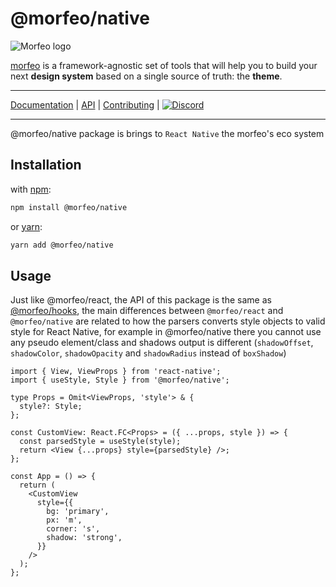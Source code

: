 # @morfeo/native

![Morfeo logo](https://morfeo.dev/img/morfeo.png)

[morfeo](https://morfeo.dev) is a framework-agnostic set of tools that will help you to build your next **design system** based on a single source of truth: the **theme**.

---

[Documentation](https://morfeo.dev) | [API](https://github.com/VLK-STUDIO/morfeo) | [Contributing](https://github.com/VLK-STUDIO/morfeo/blob/main/CONTRIBUTING.md) | [![Discord](https://badgen.net/badge/icon/discord?icon=discord&label)](https://discord.gg/5hbsKMBRBh)

---

@morfeo/native package is brings to `React Native` the morfeo's eco system

## Installation

with [npm](https://www.npmjs.com/package/@morfeo/native):

```bash
npm install @morfeo/native
```

or [yarn](https://yarn.pm/@morfeo/native):

```bash
yarn add @morfeo/native
```

## Usage

Just like @morfeo/react, the API of this package is the same as [@morfeo/hooks](https://morfeo.dev/docs/Packages/hooks), the main differences between `@morfeo/react` and `@morfeo/native` are related to how the parsers converts style objects to valid style for React Native, for example in @morfeo/native there you cannot use any pseudo element/class and shadows output is different (`shadowOffset`, `shadowColor`, `shadowOpacity` and `shadowRadius` instead of `boxShadow`)

```tsx
import { View, ViewProps } from 'react-native';
import { useStyle, Style } from '@morfeo/native';

type Props = Omit<ViewProps, 'style'> & {
  style?: Style;
};

const CustomView: React.FC<Props> = ({ ...props, style }) => {
  const parsedStyle = useStyle(style);
  return <View {...props} style={parsedStyle} />;
};

const App = () => {
  return (
    <CustomView
      style={{
        bg: 'primary',
        px: 'm',
        corner: 's',
        shadow: 'strong',
      }}
    />
  );
};
```
